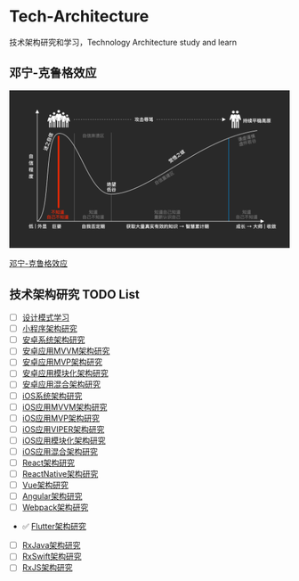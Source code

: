 # Tech-Architecture

技术架构研究和学习，Technology Architecture study and learn

## 邓宁-克鲁格效应

![邓宁-克鲁格效应](邓宁-克鲁格效应.png)

[邓宁-克鲁格效应](https://zh.wikipedia.org/wiki/鄧寧-克魯格效應)

## 技术架构研究 TODO List

- [ ] [设计模式学习](design-pattern/README.md)
- [ ] [小程序架构研究](mini-program-architecture/README.md)
- [ ] [安卓系统架构研究](android-architecture/README.md)
- [ ] [安卓应用MVVM架构研究](android-mvvm-architecture/README.md)
- [ ] [安卓应用MVP架构研究](android-mvp-architecture/README.md)
- [ ] [安卓应用模块化架构研究](android-modular-architecture/README.md)
- [ ] [安卓应用混合架构研究](android-hybrid-architecture/README.md)
- [ ] [iOS系统架构研究](ios-architecture/README.md)
- [ ] [iOS应用MVVM架构研究](ios-mvvm-architecture/README.md)
- [ ] [iOS应用MVP架构研究](ios-mvp-architecture/README.md)
- [ ] [iOS应用VIPER架构研究](ios-viper-architecture/README.md)
- [ ] [iOS应用模块化架构研究](ios-modular-architecture/README.md)
- [ ] [iOS应用混合架构研究](ios-hybrid-architecture/README.md)
- [ ] [React架构研究](react-architecture/README.md)
- [ ] [ReactNative架构研究](react-native-architecture/README.md)
- [ ] [Vue架构研究](vue-architecture/README.md)
- [ ] [Angular架构研究](angular-architecture/README.md)
- [ ] [Webpack架构研究](webpack-architecture/README.md)
- ✅ [Flutter架构研究](flutter-architecture/README.md)
- [ ] [RxJava架构研究](rxjava-architecture/README.md)
- [ ] [RxSwift架构研究](rxswift-architecture/README.md)
- [ ] [RxJS架构研究](rxjs-architecture/README.md)
